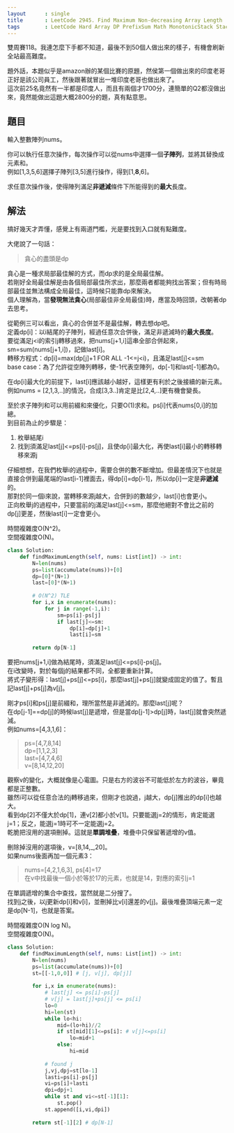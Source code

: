 ```yaml
---
layout      : single
title       : LeetCode 2945. Find Maximum Non-decreasing Array Length
tags        : LeetCode Hard Array DP PrefixSum Math MonotonicStack Stack BinarySearch
---
```

雙周賽118。我連怎麼下手都不知道，最後不到50個人做出來的樣子，有機會刷新全站最高難度。  

題外話，本題似乎是amazon辦的某個比賽的原題，然侯第一個做出來的印度老哥正好是該公司員工，然後跟著就冒出一堆印度老哥也做出來了。  
這次前25名竟然有一半都是印度人，而且有兩個才1700分，連簡單的Q2都沒做出來，竟然能做出這題大概2800分的題，真有點意思。  

## 題目

輸入整數陣列nums。  

你可以執行任意次操作，每次操作可以從nums中選擇一個**子陣列**，並將其替換成元素和。  
例如[1,3,5,6]選擇子陣列[3,5]進行操作，得到[1,**8**,6]。  

求任意次操作後，使得陣列滿足**非遞減**條件下所能得到的**最大**長度。  

## 解法

搞好幾天才弄懂，感覺上有兩道門檻，光是要找到入口就有點難度。  

大佬說了一句話：  
> 貪心的盡頭是dp  

貪心是一種求局部最佳解的方式，而dp求的是全局最佳解。  
若剛好全局最佳解是由各個局部最佳所求出，那麼兩者都能夠找出答案；但有時局部最佳並無法構成全局最佳，這時候只能靠dp來解決。  
個人理解為，當**發現無法貪心**(局部最佳非全局最佳)時，應當及時回頭，改朝著dp去思考。  

從範例三可以看出，貪心的合併並不是最佳解，轉去想dp吧。  
定義dp[i]：以i結尾的子陣列，經過任意次合併後，滿足非遞減時的**最大長度**。  
要從滿足j<i的索引j轉移過來，把nums[j+1,i]這串全部合併起來，sm=sum(nums[j+1,i])，記做last[i]。  
轉移方程式：dp[i]=max(dp[j]+1 FOR ALL -1<=j<i)，且滿足last[j]<=sm  
base case：為了允許從空陣列轉移，使-1代表空陣列，dp[-1]和last[-1]都為0。  

在dp[i]最大化的前提下，last[i]應該越小越好，這樣更有利於之後接續的新元素。  
例如nums = [2,1,3,..]的情況，合成[3,3..]肯定是比[2,4,..]更有機會變長。  

至於求子陣列和可以用前綴和來優化，只要O(1)求和。ps[i]代表nums[0,i]的加總。  
到目前為止的步驟是：  

1. 枚舉結尾i  
2. 找到須滿足last[j]<=ps[i]-ps[j]，且使dp[i]最大化，再使last[i]最小的轉移轉移來源j  

仔細想想，在我們枚舉i的過程中，需要合併的數不斷增加。但最差情況下也就是直接合併到最尾端的last[i-1]裡面去，得dp[i]=dp[i-1]，所以dp[i]一定是**非遞減**的。  
那對於同一個i來說，當轉移來源j越大，合併到i的數越少，last[i]也會更小。  
正向枚舉j的過程中，只要當前的j滿足last[j]<=sm，那麼他絕對不會比之前的dp[j]更差，然後last[i]一定會更小。  

時間複雜度O(N^2)。  
空間複雜度O(N)。  

```python
class Solution:
    def findMaximumLength(self, nums: List[int]) -> int:
        N=len(nums)
        ps=list(accumulate(nums))+[0]
        dp=[0]*(N+1)
        last=[0]*(N+1)
        
        # O(N^2) TLE
        for i,x in enumerate(nums):
            for j in range(-1,i):
                sm=ps[i]-ps[j]
                if last[j]<=sm:
                    dp[i]=dp[j]+1
                    last[i]=sm
                    
        return dp[N-1]
```

要把nums[j+1,i]做為結尾時，須滿足last[j]<=ps[i]-ps[j]。  
在i改變時，對於每個j的結果都不同，全都要重新計算。  
將式子變形得：last[j]+ps[j]<=ps[i]，那麼last[j]+ps[j]就變成固定的值了。暫且記last[j]+ps[j]為v[j]。  

剛才ps[i]和ps[j]是前綴和，理所當然是非遞減的。那麼last[j]呢？  
在dp[j-1]==dp[j]的時候last[j]是遞增，但是當dp[j-1]>dp[j]時，last[j]就會突然遞減。  
例如nums=[4,3,1,6]：  
> ps=[4,7,8,14]  
> dp=[1,1,2,3]  
> last=[4,7,4,6]  
> v=[8,14,12,20]  

觀察v的變化，大概就像是心電圖。只是右方的波谷不可能低於左方的波谷，畢竟都是正整數。  
雖然i可以從任意合法的j轉移過來，但剛才也說過，j越大，dp[j]推出的dp[i]也越大。  
看到dp[2]不僅大於dp[1]，連v[2]都小於v[1]。只要能選j=2的情形，肯定能選j=1；反之，能選j=1時可不一定能選j=2。  
乾脆把沒用的選項刪掉。這就是**單調堆疊**，堆疊中只保留著遞增的v值。  

刪除掉沒用的選項後，v=[8,14,_,20]。  
如果nums後面再加一個元素3：  
> nums=[4,2,1,6,3], ps[4]=17  
> 在v中找最後一個小於等於17的元素，也就是14，對應的索引j=1  

在單調遞增的集合中查找，當然就是二分搜了。  
找到j之後，以j更新dp[i]和v[i]，並刪掉比v[i]還差的v[j]。最後堆疊頂端元素一定是dp[N-1]，也就是答案。  

時間複雜度O(N log N)。  
空間複雜度O(N)。  

```python
class Solution:
    def findMaximumLength(self, nums: List[int]) -> int:
        N=len(nums)
        ps=list(accumulate(nums))+[0]
        st=[[-1,0,0]] # [j, v[j], dp[j]]
        
        for i,x in enumerate(nums):
            # last[j] <= ps[i]-ps[j]
            # v[j] = last[j]+ps[j] <= ps[i]
            lo=0
            hi=len(st)
            while lo<hi:
                mid=(lo+hi)//2
                if st[mid][1]<=ps[i]: # v[j]<=ps[i]
                    lo=mid+1
                else:
                    hi=mid
                    
            # found j
            j,vj,dpj=st[lo-1]
            lasti=ps[i]-ps[j]
            vi=ps[i]+lasti
            dpi=dpj+1
            while st and vi<=st[-1][1]:
                st.pop()
            st.append([i,vi,dpi])
                    
        return st[-1][2] # dp[N-1]
```
